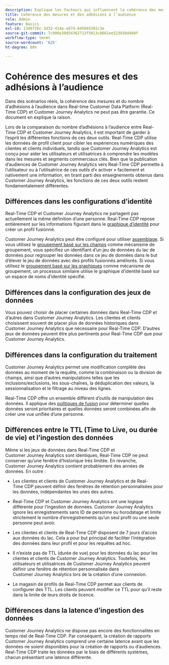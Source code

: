```yaml
---
description: Explique les facteurs qui influencent la cohérence des mesures et du nombre d’adhésions à l’audience entre Real-time Customer Data Platform (Real-Time CDP) et Customer Journey Analytics.
title: Cohérence des mesures et des adhésions à l’audience
role: Admin
feature: Basics
exl-id: 13d972bc-3d32-414e-a67d-845845381c3e
source-git-commit: 7c906e30d54362713f5013c8661ee523938d4b0f
workflow-type: tm+mt
source-wordcount: '625'
ht-degree: 88%

---
```



# Cohérence des mesures et des adhésions à l’audience

Dans des scénarios réels, la cohérence des mesures et du nombre d’adhésions à l’audience dans Real-time Customer Data Platform (Real-Time CDP) et Customer Journey Analytics ne peut pas être garantie. Ce document en explique la raison.

Lors de la comparaison du nombre d’adhésions à l’audience entre Real-Time CDP et Customer Journey Analytics, il est important de garder à l’esprit les différentes fonctions de ces deux outils. Real-Time CDP utilise les données de profil client pour cibler les expériences numériques des clientes et clients individuels, tandis que Customer Journey Analytics est conçu pour aider les utilisateurs et utilisatrices à comprendre les modèles dans les mesures et segments commerciaux clés. Bien que la publication d’audiences de Customer Journey Analytics vers Real-Time CDP permette à l’utilisateur ou à l’utilisatrice de ces outils d’« activer » facilement et nativement une information, en tirant parti des enseignements obtenus dans Customer Journey Analytics, les fonctions de ces deux outils restent fondamentalement différentes.

## Différences dans les configurations d’identité

Real-Time CDP et Customer Journey Analytics ne partagent pas actuellement la même définition d’une personne. Real-Time CDP repose entièrement sur les informations figurant dans le [graphique d’identité](https://experienceleague.adobe.com/fr/docs/platform-learn/tutorials/identities/understanding-identity-and-identity-graphs) pour créer un profil fusionné.

Customer Journey Analytics peut être configuré pour utiliser [assemblage](../stitching/overview.md). Si vous utilisez le [groupement basé sur les champs](/help/stitching/fbs.md) comme mécanisme de groupement, vous spécifiez un identifiant d’un jeu de données du lac de données pour regrouper les données dans ce jeu de données dans le but d’élever le jeu de données avec des profils fusionnés améliorés. Si vous utilisez le [groupement basé sur les graphiques](/help/stitching/gbs.md) comme mécanisme de groupement, un processus similaire utilise le graphique d’identité basé sur un espace de noms d’identité spécifié.


## Différences dans la configuration des jeux de données

Vous pouvez choisir de placer certaines données dans Real-Time CDP et d’autres dans Customer Journey Analytics. Les clientes et clients choisissent souvent de placer plus de données historiques dans Customer Journey Analytics que nécessaire pour Real-Time CDP. D’autres jeux de données peuvent être plus pertinents pour Real-Time CDP que pour Customer Journey Analytics.

## Différences dans la configuration du traitement

Customer Journey Analytics permet une modification complète des données au moment de la requête, comme la combinaison ou la division de champs, ainsi que d’autres manipulations telles que les inclusions/exclusions, les sous-chaînes, la déduplication des valeurs, la sessionnalisation et le filtrage au niveau des lignes.

Real-Time CDP offre un ensemble différent d’outils de manipulation des données. Il applique des [politiques de fusion](https://experienceleague.adobe.com/fr/docs/experience-platform/profile/merge-policies/overview) pour déterminer quelles données seront prioritaires et quelles données seront combinées afin de créer une vue unifiée d’une personne.

## Différences entre le TTL (Time to Live, ou durée de vie) et l’ingestion des données

Même si les jeux de données dans Real-Time CDP et Customer Journey Analytics sont identiques, Real-Time CDP ne peut conserver qu’une fenêtre d’historique très limitée. En revanche, Customer Journey Analytics contient probablement des années de données. En outre :

* Les clientes et clients de Customer Journey Analytics et de Real-Time CDP peuvent définir des fenêtres de rétention personnalisées pour les données, indépendantes les unes des autres.

* Real-Time CDP et Customer Journey Analytics ont une logique différente pour l’ingestion de données. Customer Journey Analytics ignore les enregistrements sans ID de personne ou horodatage et limite strictement le nombre d’enregistrements qu’un seul profil ou une seule personne peut avoir.

* Les clientes et clients de Real-Time CDP disposent de 7 jours d’accès aux données du lac. Cela a pour but principal de faciliter l’intégration des données dans leur profil et pour les requêtes ad hoc.

* Il n’existe pas de TTL (durée de vue) pour les données du lac pour les clientes et clients de Customer Journey Analytics. Toutefois, les utilisateurs et utilisatrices de Customer Journey Analytics peuvent définir une fenêtre de rétention personnalisée dans Customer Journey Analytics lors de la création d’une connexion.

* Le magasin de profils de Real-Time CDP permet aux clients de configurer des TTL. Les clients peuvent modifier ce TTL pour qu’il reste dans la limite de leurs droits de licence.

## Différences dans la latence d’ingestion des données

Customer Journey Analytics ne dispose pas encore des fonctionnalités en temps réel de Real-Time CDP. Par conséquent, la création de rapports Customer Journey Analytics comprend une certaine latence avant que les données ne soient disponibles pour la création de rapports ou d’audiences. Real-Time CDP traite les données par le biais de différents systèmes, chacun présentant une latence différente.
